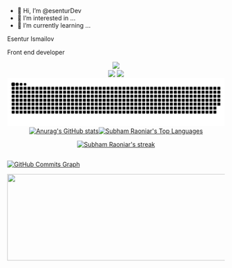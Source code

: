 - 👋 Hi, I’m @esenturDev
- 👀 I’m interested in ...
- 🌱 I’m currently learning ...

Esentur Ismailov

Front end developer

<div align="center">
  <a href="https://github.com/esenturDev">
  <img height="100" src="https://readme-typing-svg.herokuapp.com?color=blue&lines=Just+Frontend+Developer"/>
</a>
</div>
<div align="center">
    <img src="https://skillicons.dev/icons?i=javascript,typescript,firebase,nextjs,react,bootstrap,mui,html,css,vscode,github,figma,tailwind,git,vite" />
   <img src="https://skillicons.dev/icons?i=scss,styledcomponents,redux,vercel" />
</div>
<div align="center">
  <a href="https://github.com/TEMURBEKTUMANBAEV">
  <img src="https://github.com/bimashazaman/Github-snake-SVG/raw/master/snake.svg"
       alt="snake" /></a>
</div>
<!---
esenturDev/esenturDev is a ✨ special ✨ repository because its `README.md` (this file) appears on your GitHub profile.
You can click the Preview link to take a look at your changes.
--->

<div style="display: flex; justify-content: center; align-items: center;">
<a href="https://github.com/Elkhan2003"><img alt="Anurag's GitHub stats" src="https://github-readme-stats.vercel.app/api?username=Elkhan2003&show_icons=true&theme=radical&hide_border=true&bg_color=0D1117">
</a>
<a href="https://github.com/Elkhan2003"><img alt="Subham Raoniar's Top Languages" src="https://github-readme-stats.vercel.app/api/top-langs/?username=Elkhan2003&langs_count=8&count_private=true&theme=react&hide_border=true&bg_color=0D1117">
</a>
</div>

<p align="center">
    <a href="https://github.com/Elkhan2003">
        <img title="🔥 Get streak stats for your profile at git.io/streak-stats" alt="Subham Raoniar's streak" src="https://github-readme-streak-stats.herokuapp.com/?user=Elkhan2003&theme=black-ice&hide_border=true&stroke=0000&background=0D1117"/>
    </a>
</p>

##

<!-- <a href="https://github.com/Elkhan2003"><img alt="Elcho Effects Top Languages" src="https://activity-graph.herokuapp.com/graph?username=Elkhan2003&theme=react-dark&hide_border=true&bg_color=0D1117"/>
</a> -->

<a href="http://www.github.com/Elkhan2003"><img src="https://github-readme-activity-graph.cyclic.app/graph?username=Elkhan2003&theme=react-dark&hide_border=true&bg_color=0D1117" alt="GitHub Commits Graph" /></a>

<div align="center">
<img width="800px" height=200px src="https://elcho911.netlify.app/Elkhan2003-icons/developer.gif"/>
</div>
